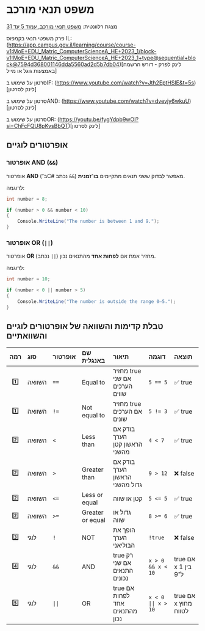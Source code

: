 # משפט תנאי מורכב

מצגת רלוונטית: 
[משפט תנאי מורכב, עמוד 5 עד 31](https://drive.google.com/file/d/1sQ2w0r5qevaDh9YsmCyUni_z6ALmLVbW/view)

פרק משפטי תנאי בקמפוס IL:
(https://app.campus.gov.il/learning/course/course-v1:MoE+EDU_Matric_ComputerScienceA_HE+2023_1/block-v1:MoE+EDU_Matric_ComputerScienceA_HE+2023_1+type@sequential+block@7594d368001146dda5560ad2d5b7db04)[לינק לפרק - דורש הרשמה באמצעות גוגל או מייל]

סרטון על שימוש בIF: 
(https://www.youtube.com/watch?v=Jth2EptHSlE&t=5s)[לינק לסרטון]

סרטון על שימוש בAND:
(https://www.youtube.com/watch?v=dvevjy6wkuU)[לינק לסרטון]


סרטון על שימוש בOR:
(https://youtu.be/fygYdpb9wOI?si=ChFcFQU8pKvsBbQT)[לינק לסרטון]

## אופרטורים לוגיים 

### אופרטור AND (`&&`)

אופרטור **AND** (ב־C# נכתב `&&`) מאפשר לבדוק ששני תנאים מתקיימים **בו־זמנית**.

לדוגמה:

```csharp
int number = 8;

if (number > 0 && number < 10)
{
    Console.WriteLine("The number is between 1 and 9.");
}
```

### אופרטור OR (`||`)

אופרטור **OR** (נכתב `||`) מחזיר אמת אם **לפחות אחד** מהתנאים נכון.

לדוגמה:

```csharp
int number = 10;

if (number < 0 || number > 5)
{
    Console.WriteLine("The number is outside the range 0–5.");
}
```

## טבלת קדימות והשוואה של אופרטורים לוגיים והשוואתיים

| רמה | סוג | אופרטור | שם באנגלית | תיאור | דוגמה | תוצאה |
|:---:|:----|:---------|:-------------|:--------|:--------|:---------|
| 1️⃣ | השוואה | `==` | Equal to | מחזיר true אם שני הערכים שווים | `5 == 5` | ✅ true |
| 1️⃣ | השוואה | `!=` | Not equal to | מחזיר true אם הערכים שונים | `5 != 3` | ✅ true |
| 2️⃣ | השוואה | `<` | Less than | בודק אם הערך הראשון קטן מהשני | `4 < 7` | ✅ true |
| 2️⃣ | השוואה | `>` | Greater than | בודק אם הערך הראשון גדול מהשני | `9 > 12` | ❌ false |
| 2️⃣ | השוואה | `<=` | Less or equal | קטן או שווה | `5 <= 5` | ✅ true |
| 2️⃣ | השוואה | `>=` | Greater or equal | גדול או שווה | `8 >= 6` | ✅ true |
| 3️⃣ | לוגי | `!` | NOT | הופך את הערך הבוליאני | `!true` | ❌ false |
| 4️⃣ | לוגי | `&&` | AND | true רק אם שני התנאים נכונים | `x > 0 && x < 10` | true אם x בין 1 ל־9 |
| 5️⃣ | לוגי | <code>&#124;&#124;</code> | OR | true אם לפחות אחד מהתנאים נכון |  <code>x &lt; 0 &#124;&#124; x &gt; 10</code> | true אם x מחוץ לטווח |

